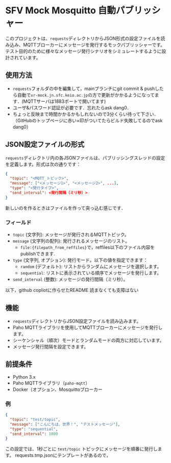 # SFV Mock Mosquitto 自動パブリッシャー

このプロジェクトは、`requests`ディレクトリからJSON形式の設定ファイルを読み込み、MQTTブローカーにメッセージを発行するモックパブリッシャーです。テスト目的のために様々なメッセージ発行シナリオをシミュレートするように設計されています。

## 使用方法
- `requests`フォルダの中を編集して，mainブランチにgit commit & pushしたら自動で`xr-mock.jn.sfc.keio.ac.jp`の方で更新がかかるようになってます．(MQTTサーバは1883ポートで開いてます)
- ユーザ&パスワード認証が必要です．忘れたらask dang0．
- ちょっと反映まで時間かかるかもしれないので3分くらい待って下さい．（GitHubのトップページに赤い×印がついてたらビルド失敗してるのでask dang0）

## JSON設定ファイルの形式
`requests`ディレクトリ内の各JSONファイルは、パブリッシングスレッドの設定を定義します。形式は次の通りです：

```json
{
  "topic": "<MQTT_トピック>",
  "message": ["<メッセージ1>", "<メッセージ2>", ...],
  "type": "<発行タイプ>",
  "send_interval": <発行間隔（ミリ秒）>
}
```
新しいのを作るときはファイルを作って突っ込む感じです．

### フィールド
- `topic` (文字列): メッセージが発行されるMQTTトピック。
- `message` (文字列の配列): 発行されるメッセージのリスト。
  - `file:{filepath_from_reffiles}`で，reffiles以下のファイル内容をpublishできます.
- `type` (文字列, オプション): 発行モード。以下の値を指定できます：
  - `random` (デフォルト): リストからランダムにメッセージを選択します。
  - `sequential`: リストに表示されている順序でメッセージを発行します。
- `send_interval` (整数): メッセージの発行間隔（ミリ秒）。

以下，github copliotに作らせたREADME 読まなくても支障はない

## 機能
- `requests`ディレクトリからJSON設定ファイルを読み込みます。
- Paho MQTTライブラリを使用してMQTTブローカーにメッセージを発行します。
- シーケンシャル（順次）モードとランダムモードの両方に対応しています。
- メッセージ発行間隔を設定できます。

## 前提条件
- Python 3.x
- Paho MQTTライブラリ（`paho-mqtt`）
- Docker（オプション、Mosquittoブローカー

### 例
```json
{
  "topic": "test/topic",
  "message": ["こんにちは、世界！", "テストメッセージ"],
  "type": "sequential",
  "send_interval": 1000
}
```
この設定では、1秒ごとに `test/topic` トピックにメッセージを順番に発行します。
requests.tmp.jsonにテンプレートがあるので，

